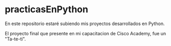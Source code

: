 # practicasEnPython

En este repositorio estaré subiendo mis proyectos desarrollados en Python.

El proyecto final que presente en mi capacitacion de Cisco Academy, fue un "Ta-te-ti". 
